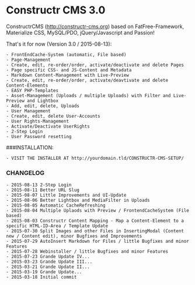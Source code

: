 Constructr CMS 3.0
==================

ConstructrCMS (<a href="http://constructr-cms.org">http://constructr-cms.org</a>) based on FatFree-Framework, Materialize CSS, MySQL/PDO, jQuery/Javascript and Passion!

That's it for now (Version 3.0 / 2015-08-13):

	- FrontEndCache-System (automatic, File based)
	- Page-Management
	- Create, edit, re-order/order, activate/deactivate and delete Pages
	- Page specific CSS- and JS-Content and Metadata
	- Markdown Content-Management with Live-Preview
	- Create, edit, re-order/order, activate/deavtivate and delete Content-Elements
	- EASY PHP-Templates
	- Asset-Management (Uploads / multiple Uploads) with Filter and Live-Preview and Lightbox
	- Add, edit, delete, Uploads
	- User Management
	- Create, edit, delete User-Accounts
	- User Rights-Management 
	- Activate/Deactivate UserRights
	- 2-Step Login
	- User Password resetting

###INSTALLATION:

	- VISIT THE INSTALLER AT http://yourdomain.tld/CONSTRUCTR-CMS-SETUP/

### CHANGELOG
	
	- 2015-08-13 2-Step Login
	- 2015-08-11 Better URL Slug
	- 2015-08-07 Little Improvements and UI-Update
	- 2015-08-06 Better Lightbox and MediaFilter in Uploads
	- 2015-08-05 Automatic CacheRefreshing
	- 2015-08-04 Multiple Uplaods with Preview / FrontendCacheSystem (File based)
	- 2015-08-03 Constructr Content Mapping - Map a Content-Element to a specific HTML-ID-Area / Template Update
	- 2015-07-30 Split Images and other Files in InsertingModal (Content new / Content edit), minor Bugfixes and Improvements
	- 2015-07-29 AutoInsert Markdown for Files / little Bugfixes and minor Features
	- 2015-07-28 Webinstaller / little Bugfixes and minor Features
	- 2015-07-23 Grande Update IV...
	- 2015-03-23 Grande Update III...
	- 2015-03-21 Grande Update II...
	- 2015-03-19 Grande Update...
	- 2015-03-18 Initial commit